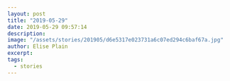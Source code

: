 ```yaml
---
layout: post
title: "2019-05-29"
date: 2019-05-29 09:57:14
description: 
image: "/assets/stories/201905/d6e5317e023731a6c07ed294c6baf67a.jpg"
author: Elise Plain
excerpt: 
tags: 
  - stories
---
```



<p></p>

